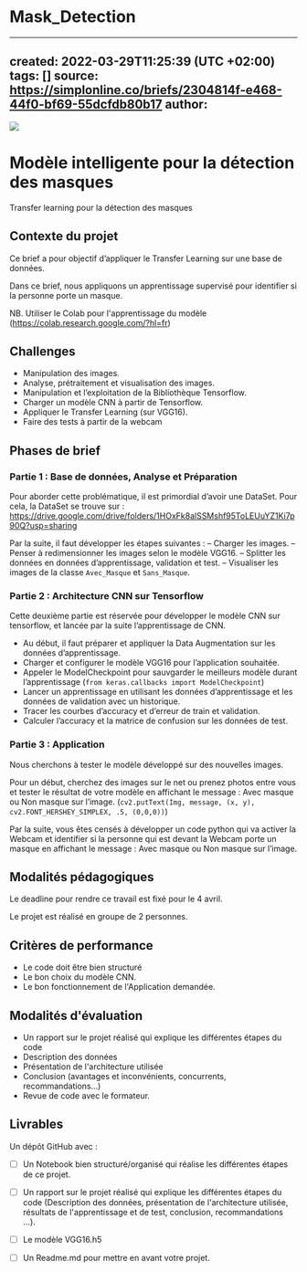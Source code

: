 # Mask_Detection

---
created: 2022-03-29T11:25:39 (UTC +02:00)
tags: []
source: https://simplonline.co/briefs/2304814f-e468-44f0-bf69-55dcfdb80b17
author: 
---

![](https://simplonline.co/_next/image?url=https%3A%2F%2Fsimplonline-v3-prod.s3.eu-west-3.amazonaws.com%2Fmedia%2Fimage%2Fjpg%2Fe1b41b71-3725-4169-8494-d7b539be3217.jpg&w=1280&q=75)

# Modèle intelligente pour la détection des masques

Transfer learning pour la détection des masques

## Contexte du projet

Ce brief a pour objectif d’appliquer le Transfer Learning sur une base de données.

Dans ce brief, nous appliquons un apprentissage supervisé pour identifier si la personne porte un masque.

NB. Utiliser le Colab pour l'apprentissage du modèle (https://colab.research.google.com/?hl=fr)

## Challenges

- Manipulation des images.
- Analyse, prétraitement et visualisation des images.
- Manipulation et l’exploitation de la Bibliothèque Tensorflow.
- Charger un modèle CNN à partir de Tensorflow.
- Appliquer le Transfer Learning (sur VGG16).
- Faire des tests à partir de la webcam

## Phases de brief

### Partie 1 : Base de données, Analyse et Préparation

Pour aborder cette problématique, il est primordial d’avoir une DataSet. Pour cela, la DataSet se trouve sur : https://drive.google.com/drive/folders/1HOxFk8alSSMshf95ToLEUuYZ1Ki7p90Q?usp=sharing

Par la suite, il faut développer les étapes suivantes :
– Charger les images.
– Penser à redimensionner les images selon le modèle VGG16.
– Splitter les données en données d’apprentissage, validation et test.
– Visualiser les images de la classe `Avec_Masque` et `Sans_Masque`.

### Partie 2 : Architecture CNN sur Tensorflow

Cette deuxième partie est réservée pour développer le modèle CNN sur tensorflow, et lancée par la suite l’apprentissage de CNN.

- Au début, il faut préparer et appliquer la Data Augmentation sur les données d’apprentissage.
- Charger et configurer le modèle VGG16 pour l’application souhaitée.
- Appeler le ModelCheckpoint pour sauvgarder le meilleurs modèle durant l’apprentissage (`from keras.callbacks import ModelCheckpoint`)
- Lancer un apprentissage en utilisant les données d’apprentissage et les données de validation avec un historique.
- Tracer les courbes d’accuracy et d’erreur de train et validation.
- Calculer l’accuracy et la matrice de confusion sur les données de test.

### Partie 3 : Application

Nous cherchons à tester le modèle développé sur des nouvelles images.

Pour un début, cherchez des images sur le net ou prenez photos entre vous et tester le résultat de votre modèle en affichant le message : Avec masque ou Non masque sur l’image. (`cv2.putText(Img, message, (x, y), cv2.FONT_HERSHEY_SIMPLEX, .5, (0,0,0))`)


Par la suite, vous êtes censés à développer un code python qui va activer la Webcam et identifier si la personne qui est devant la Webcam porte un masque en affichant le message : Avec masque ou Non masque sur l’image.

## Modalités pédagogiques

Le deadline pour rendre ce travail est fixé pour le 4 avril.

Le projet est réalisé en groupe de 2 personnes.

## Critères de performance

- Le code doit être bien structuré
- Le bon choix du modèle CNN.
- Le bon fonctionnement de l'Application demandée.

## Modalités d'évaluation

- Un rapport sur le projet réalisé qui explique les différentes étapes du code
- Description des données
- Présentation de l'architecture utilisée
- Conclusion (avantages et inconvénients, concurrents, recommandations…)
- Revue de code avec le formateur.

## Livrables

Un dépôt GitHub avec :
- [ ] Un Notebook bien structuré/organisé qui réalise les différentes étapes de ce projet.
- [ ] Un rapport sur le projet réalisé qui explique les différentes étapes du code (Description des données, présentation de l'architecture utilisée, résultats de l'apprentissage et de test, conclusion, recommandations ...).
- [ ] Le modèle VGG16.h5
- [ ] Un Readme.md pour mettre en avant votre projet.

